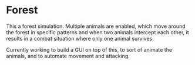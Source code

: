 # Forest
This a forest simulation. Multiple animals are enabled, which move around the forest in specific patterns and when two animals intercept each other, it results in a combat situation where only one animal survives.

Currently working to build a GUI on top of this, to sort of animate the animals, and to automate movement and attacking.
